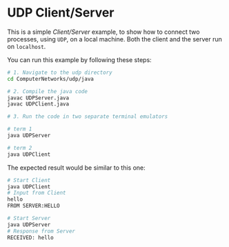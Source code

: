 # UDP Client/Server

This is a simple *Client/Server* example, to show how to connect two processes, using `UDP`, on a local machine. Both the client and the server run on `localhost`.

You can run this example by following these steps:

``` bash
# 1. Navigate to the udp directory
cd ComputerNetworks/udp/java

# 2. Compile the java code
javac UDPServer.java
javac UDPClient.java

# 3. Run the code in two separate terminal emulators

# term 1
java UDPServer

# term 2
java UDPClient
```

The expected result would be similar to this one:

``` bash
# Start Client
java UDPClient
# Input from Client
hello
FROM SERVER:HELLO

# Start Server
java UDPServer
# Response from Server
RECEIVED: hello
```

